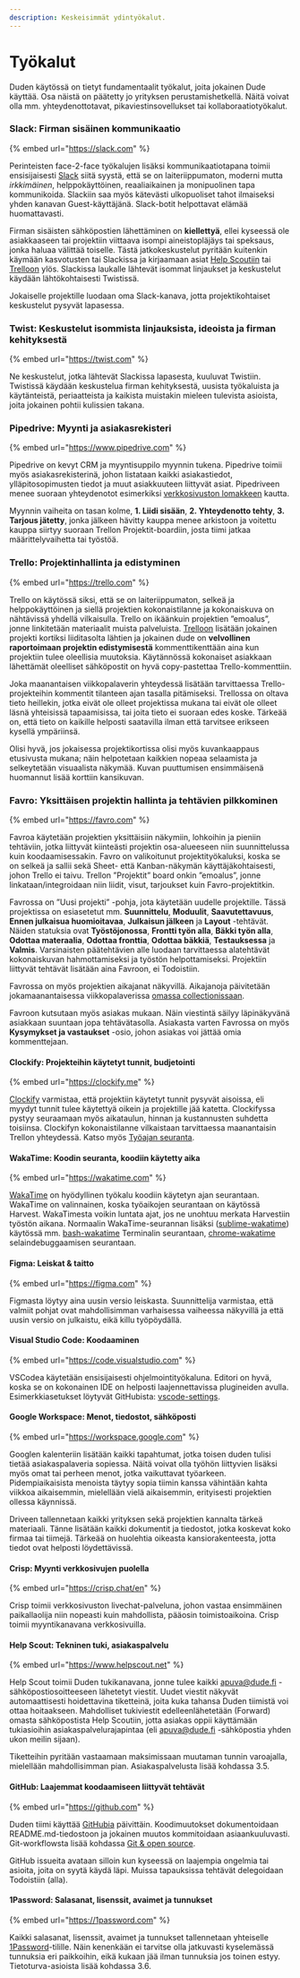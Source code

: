 ```yaml
---
description: Keskeisimmät ydintyökalut.
---
```


# Työkalut

Duden käytössä on tietyt fundamentaalit työkalut, joita jokainen Dude käyttää. Osa näistä on päätetty jo yrityksen perustamishetkellä. Näitä voivat olla mm. yhteydenottotavat, pikaviestinsovellukset tai kollaboraatiotyökalut.

### Slack: Firman sisäinen kommunikaatio

{% embed url="https://slack.com" %}

Perinteisten face-2-face työkalujen lisäksi kommunikaatiotapana toimii ensisijaisesti [Slack](https://www.slack.com) siitä syystä, että se on laiteriippumaton, moderni mutta _irkkimäinen_, helppokäyttöinen, reaaliaikainen ja monipuolinen tapa kommunikoida. Slackiin saa myös kätevästi ulkopuoliset tahot ilmaiseksi yhden kanavan Guest-käyttäjänä. Slack-botit helpottavat elämää huomattavasti.

Firman sisäisten sähköpostien lähettäminen on **kiellettyä**, ellei kyseessä ole asiakkaaseen tai projektiin viittaava isompi aineistopläjäys tai speksaus, jonka haluaa välittää toiselle. Tästä jatkokeskustelut pyritään kuitenkin käymään kasvotusten tai Slackissa ja kirjaamaan asiat [Help Scoutiin](https://www.helpscout.com) tai [Trelloon](https://trello.com) ylös. Slackissa laukalle lähtevät isommat linjaukset ja keskustelut käydään lähtökohtaisesti Twistissä.

Jokaiselle projektille luodaan oma Slack-kanava, jotta projektikohtaiset keskustelut pysyvät lapasessa.

### Twist: Keskustelut isommista linjauksista, ideoista ja firman kehityksestä

{% embed url="https://twist.com" %}

Ne keskustelut, jotka lähtevät Slackissa lapasesta, kuuluvat Twistiin. Twistissä käydään keskustelua firman kehityksestä, uusista työkaluista ja käytänteistä, periaatteista ja kaikista muistakin mieleen tulevista asioista, joita jokainen pohtii kulissien takana.

### Pipedrive: Myynti ja asiakasrekisteri

{% embed url="https://www.pipedrive.com" %}

Pipedrive on kevyt CRM ja myyntisuppilo myynnin tukena. Pipedrive toimii myös asiakasrekisterinä, johon listataan kaikki asiakastiedot, ylläpitosopimusten tiedot ja muut asiakkuuteen liittyvät asiat. Pipedriveen menee suoraan yhteydenotot esimerkiksi [verkkosivuston lomakkeen](https://www.dude.fi/yhteystiedot) kautta.

Myynnin vaiheita on tasan kolme, **1. Liidi sisään**, **2. Yhteydenotto tehty**, **3. Tarjous jätetty**, jonka jälkeen hävitty kauppa menee arkistoon ja voitettu kauppa siirtyy suoraan Trellon Projektit-boardiin, josta tiimi jatkaa määrittelyvaihetta tai työstöä.

### Trello: Projektinhallinta ja edistyminen

{% embed url="https://trello.com" %}

Trello on käytössä siksi, että se on laiteriippumaton, selkeä ja helppokäyttöinen ja siellä projektien kokonaistilanne ja kokonaiskuva on nähtävissä yhdellä vilkaisulla. Trello on ikäänkuin projektien ”emoalus”, jonne linkitetään materiaalit muista palveluista. [Trelloon](https://www.trello.com) lisätään jokainen projekti kortiksi liiditasolta lähtien ja jokainen dude on **velvollinen raportoimaan projektin edistymisestä** kommenttikenttään aina kun projektiin tulee oleellisia muutoksia. Käytännössä kokonaiset asiakkaan lähettämät oleelliset sähköpostit on hyvä copy-pastettaa Trello-kommenttiin.

Joka maanantaisen viikkopalaverin yhteydessä lisätään tarvittaessa Trello-projekteihin kommentit tilanteen ajan tasalla pitämiseksi. Trellossa on oltava tieto heillekin, jotka eivät ole olleet projektissa mukana tai eivät ole olleet läsnä yhteisissä tapaamisissa, tai joita tieto ei suoraan edes koske. Tärkeää on, että tieto on kaikille helposti saatavilla ilman että tarvitsee erikseen kysellä ympäriinsä.

Olisi hyvä, jos jokaisessa projektikortissa olisi myös kuvankaappaus etusivusta mukana; näin helpotetaan kaikkien nopeaa selaamista ja selkeytetään visuaalista näkymää. Kuvan puuttumisen ensimmäisenä huomannut lisää korttiin kansikuvan.

### Favro: Yksittäisen projektin hallinta ja tehtävien pilkkominen

{% embed url="https://favro.com" %}

Favroa käytetään projektien yksittäisiin näkymiin, lohkoihin ja pieniin tehtäviin, jotka liittyvät kiinteästi projektin osa-alueeseen niin suunnittelussa kuin koodaamisessakin. Favro on valikoitunut projektityökaluksi, koska se on selkeä ja sallii sekä Sheet- että Kanban-näkymän käyttäjäkohtaisesti, johon Trello ei taivu. Trellon ”Projektit” board onkin ”emoalus”, jonne linkataan/integroidaan niin liidit, visut, tarjoukset kuin Favro-projektitkin.

Favrossa on ”Uusi projekti” -pohja, jota käytetään uudelle projektille. Tässä projektissa on esiasetetut mm. **Suunnittelu**, **Moduulit**, **Saavutettavuus**, **Ennen julkaisua huomioitavaa**, **Julkaisun jälkeen** ja **Layout** -tehtävät. Näiden statuksia ovat **Työstöjonossa**, **Frontti työn alla**, **Bäkki työn alla**, **Odottaa materaalia**, **Odottaa fronttia**, **Odottaa bäkkiä**, **Testauksessa** ja **Valmis**. Varsinaisten päätehtävien alle luodaan tarvittaessa alatehtävät kokonaiskuvan hahmottamiseksi ja työstön helpottamiseksi. Projektiin liittyvät tehtävät lisätään aina Favroon, ei Todoistiin.

Favrossa on myös projektien aikajanat näkyvillä. Aikajanoja päivitetään jokamaanantaisessa viikkopalaverissa [omassa collectionissaan](https://favro.com/organization/3b45e73eaf083f68fefef368/a086367edce88ae320e2ae40).

Favroon kutsutaan myös asiakas mukaan. Näin viestintä säilyy läpinäkyvänä asiakkaan suuntaan jopa tehtävätasolla. Asiakasta varten Favrossa on myös **Kysymykset ja vastaukset** -osio, johon asiakas voi jättää omia kommenttejaan.

#### Clockify: Projekteihin käytetyt tunnit, budjetointi

{% embed url="https://clockify.me" %}

[Clockify](https://clockify.me) varmistaa, että projektiin käytetyt tunnit pysyvät aisoissa, eli myydyt tunnit tulee käytettyä oikein ja projektille jää katetta. Clockifyssa pystyy seuraamaan myös aikataulun, hinnan ja kustannusten suhdetta toisiinsa. Clockifyn kokonaistilanne vilkaistaan tarvittaessa maanantaisin Trellon yhteydessä. Katso myös [Työajan seuranta](https://handbook.dude.fi/tyoskenteleminen-dudella/tyoajat/tyoajan-seuranta).

#### WakaTime: Koodin seuranta, koodiin käytetty aika

{% embed url="https://wakatime.com" %}

[WakaTime](https://wakatime.com) on hyödyllinen työkalu koodiin käytetyn ajan seurantaan. WakaTime on valinnainen, koska työaikojen seurantaan on käytössä Harvest. WakaTimesta voikin luntata ajat, jos ne unohtuu merkata Harvestiin työstön aikana. Normaalin WakaTime-seurannan lisäksi ([sublime-wakatime](https://github.com/wakatime/sublime-wakatime)) käytössä mm. [bash-wakatime](https://github.com/irondoge/bash-wakatime) Terminalin seurantaan, [chrome-wakatime](https://github.com/wakatime/chrome-wakatime) selaindebuggaamisen seurantaan.

#### Figma: Leiskat & taitto

{% embed url="https://figma.com" %}

Figmasta löytyy aina uusin versio leiskasta. Suunnittelija varmistaa, että valmiit pohjat ovat mahdollisimman varhaisessa vaiheessa näkyvillä ja että uusin versio on julkaistu, eikä killu työpöydällä.

#### Visual Studio Code: Koodaaminen

{% embed url="https://code.visualstudio.com" %}

VSCodea käytetään ensisijaisesti ohjelmointityökaluna. Editori on hyvä, koska se on kokonainen IDE on helposti laajennettavissa plugineiden avulla. Esimerkkiasetukset löytyvät GitHubista: [vscode-settings](https://github.com/ronilaukkarinen/vscode-settings).

#### Google Workspace: Menot, tiedostot, sähköposti

{% embed url="https://workspace.google.com" %}

Googlen kalenteriin lisätään kaikki tapahtumat, jotka toisen duden tulisi tietää asiakaspalaveria sopiessa. Näitä voivat olla työhön liittyvien lisäksi myös omat tai perheen menot, jotka vaikuttavat työarkeen. Pidempiaikaisista menoista täytyy sopia tiimin kanssa vähintään kahta viikkoa aikaisemmin, mielellään vielä aikaisemmin, erityisesti projektien ollessa käynnissä.

Driveen tallennetaan kaikki yrityksen sekä projektien kannalta tärkeä materiaali. Tänne lisätään kaikki dokumentit ja tiedostot, jotka koskevat koko firmaa tai tiimejä. Tärkeää on huolehtia oikeasta kansiorakenteesta, jotta tiedot ovat helposti löydettävissä.

#### Crisp: Myynti verkkosivujen puolella

{% embed url="https://crisp.chat/en" %}

Crisp toimii verkkosivuston livechat-palveluna, johon vastaa ensimmäinen paikallaolija niin nopeasti kuin mahdollista, pääosin toimistoaikoina. Crisp toimii myyntikanavana verkkosivuilla.

#### Help Scout: Tekninen tuki, asiakaspalvelu

{% embed url="https://www.helpscout.net" %}

Help Scout toimii Duden tukikanavana, jonne tulee kaikki apuva@dude.fi -sähköpostiosoitteeseen lähetetyt viestit. Uudet viestit näkyvät automaattisesti hoidettavina tiketteinä, joita kuka tahansa Duden tiimistä voi ottaa hoitaakseen. Mahdolliset tukiviestit edelleenlähetetään (Forward) omasta sähköpostista Help Scoutiin, jotta asiakas oppii käyttämään tukiasioihin asiakaspalvelurajapintaa (eli apuva@dude.fi -sähköpostia yhden ukon meilin sijaan).

Tiketteihin pyritään vastaamaan maksimissaan muutaman tunnin varoajalla, mielellään mahdollisimman pian. Asiakaspalvelusta lisää kohdassa 3.5.

#### GitHub: Laajemmat koodaamiseen liittyvät tehtävät

{% embed url="https://github.com" %}

Duden tiimi käyttää [GitHubia](https://github.com/digitoimistodude) päivittäin. Koodimuutokset dokumentoidaan README.md-tiedostoon ja jokainen muutos kommitoidaan asiaankuuluvasti. Git-workflowsta lisää kohdassa [Git & open source](https://handbook.dude.fi/wordpress-kehitys/git-open-source).

GitHub issueita avataan silloin kun kyseessä on laajempia ongelmia tai asioita, joita on syytä käydä läpi. Muissa tapauksissa tehtävät delegoidaan Todoistiin (alla).

#### 1Password: Salasanat, lisenssit, avaimet ja tunnukset

{% embed url="https://1password.com" %}

Kaikki salasanat, lisenssit, avaimet ja tunnukset tallennetaan yhteiselle [1Password](https://www.1password.com)-tilille. Näin kenenkään ei tarvitse olla jatkuvasti kyselemässä tunnuksia eri paikkoihin, eikä kukaan jää ilman tunnuksia jos toinen estyy. Tietoturva-asioista lisää kohdassa 3.6.
